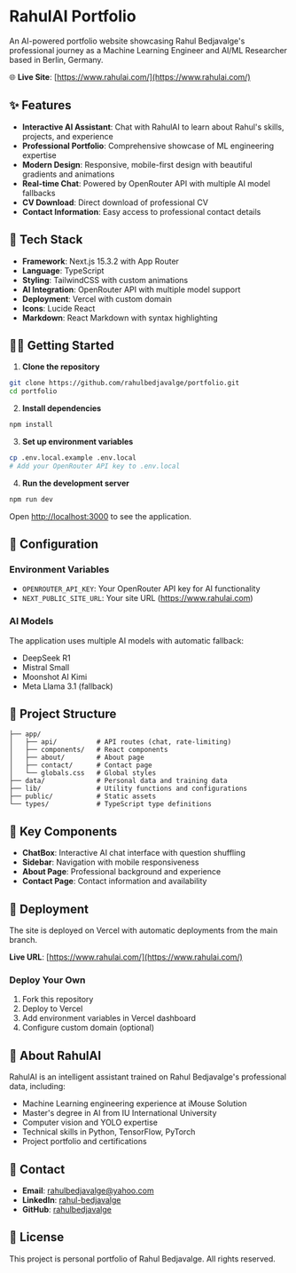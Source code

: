 # RahulAI Portfolio

An AI-powered portfolio website showcasing Rahul Bedjavalge's professional journey as a Machine Learning Engineer and AI/ML Researcher based in Berlin, Germany.

🌐 **Live Site**: [https://www.rahulai.com/](https://www.rahulai.com/)

## ✨ Features

- **Interactive AI Assistant**: Chat with RahulAI to learn about Rahul's skills, projects, and experience
- **Professional Portfolio**: Comprehensive showcase of ML engineering expertise
- **Modern Design**: Responsive, mobile-first design with beautiful gradients and animations
- **Real-time Chat**: Powered by OpenRouter API with multiple AI model fallbacks
- **CV Download**: Direct download of professional CV
- **Contact Information**: Easy access to professional contact details

## 🚀 Tech Stack

- **Framework**: Next.js 15.3.2 with App Router
- **Language**: TypeScript
- **Styling**: TailwindCSS with custom animations
- **AI Integration**: OpenRouter API with multiple model support
- **Deployment**: Vercel with custom domain
- **Icons**: Lucide React
- **Markdown**: React Markdown with syntax highlighting

## 🏃‍♂️ Getting Started

1. **Clone the repository**
```bash
git clone https://github.com/rahulbedjavalge/portfolio.git
cd portfolio
```

2. **Install dependencies**
```bash
npm install
```

3. **Set up environment variables**
```bash
cp .env.local.example .env.local
# Add your OpenRouter API key to .env.local
```

4. **Run the development server**
```bash
npm run dev
```

Open [http://localhost:3000](http://localhost:3000) to see the application.

## 🔧 Configuration

### Environment Variables
- `OPENROUTER_API_KEY`: Your OpenRouter API key for AI functionality
- `NEXT_PUBLIC_SITE_URL`: Your site URL (https://www.rahulai.com)

### AI Models
The application uses multiple AI models with automatic fallback:
- DeepSeek R1
- Mistral Small
- Moonshot AI Kimi
- Meta Llama 3.1 (fallback)

## 📁 Project Structure

```
├── app/
│   ├── api/          # API routes (chat, rate-limiting)
│   ├── components/   # React components
│   ├── about/        # About page
│   ├── contact/      # Contact page
│   └── globals.css   # Global styles
├── data/             # Personal data and training data
├── lib/              # Utility functions and configurations
├── public/           # Static assets
└── types/            # TypeScript type definitions
```

## 🌟 Key Components

- **ChatBox**: Interactive AI chat interface with question shuffling
- **Sidebar**: Navigation with mobile responsiveness
- **About Page**: Professional background and experience
- **Contact Page**: Contact information and availability

## 🚀 Deployment

The site is deployed on Vercel with automatic deployments from the main branch.

**Live URL**: [https://www.rahulai.com/](https://www.rahulai.com/)

### Deploy Your Own

1. Fork this repository
2. Deploy to Vercel
3. Add environment variables in Vercel dashboard
4. Configure custom domain (optional)

## 🤖 About RahulAI

RahulAI is an intelligent assistant trained on Rahul Bedjavalge's professional data, including:
- Machine Learning engineering experience at iMouse Solution
- Master's degree in AI from IU International University
- Computer vision and YOLO expertise
- Technical skills in Python, TensorFlow, PyTorch
- Project portfolio and certifications

## 📱 Contact

- **Email**: rahulbedjavalge@yahoo.com
- **LinkedIn**: [rahul-bedjavalge](https://www.linkedin.com/in/rahul-bedjavalge/)
- **GitHub**: [rahulbedjavalge](https://github.com/rahulbedjavalge)
## 📄 License

This project is personal portfolio of Rahul Bedjavalge. All rights reserved.
